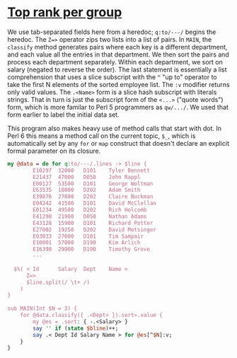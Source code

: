 [1]: http://rosettacode.org/wiki/Top_rank_per_group

# [Top rank per group][1]

We use tab-separated fields here from a heredoc; `q:to/---/` begins the heredoc. The `Z=>` operator zips two lists into a list of pairs.
In `MAIN`, the `classify` method generates pairs where each key is a different department, and each value all the entries in that department. We then sort the pairs and process each department separately. Within each department, we sort on salary (negated to reverse the order). The last statement is essentially a list comprehension that uses a slice subscript with the `^` "up to" operator to take the first N elements of the sorted employee list. The `:v` modifier returns only valid values. The `.<Name>` form is a slice hash subscript with literals strings. That in turn is just the subscript form of the `<...>` ("quote words") form, which is more familar to Perl 5 programmers as
`qw/.../`. We used that form earlier to label the initial data set.



This program also makes heavy use of method calls that start with dot. In Perl&#160;6 this means a method call on the current topic, `$_`, which is automatically set by any `for` or `map` construct that doesn't declare an explicit formal parameter on its closure.

```perl
my @data = do for q:to/---/.lines -> $line {
        E10297  32000   D101    Tyler Bennett
        E21437  47000   D050    John Rappl
        E00127  53500   D101    George Woltman
        E63535  18000   D202    Adam Smith
        E39876  27800   D202    Claire Buckman
        E04242  41500   D101    David McClellan
        E01234  49500   D202    Rich Holcomb
        E41298  21900   D050    Nathan Adams
        E43128  15900   D101    Richard Potter
        E27002  19250   D202    David Motsinger
        E03033  27000   D101    Tim Sampair
        E10001  57000   D190    Kim Arlich
        E16398  29900   D190    Timothy Grove
        ---
 
  $%( < Id      Salary  Dept    Name >
      Z=>
      $line.split(/ \t+ /)
    )
}
 
sub MAIN(Int $N = 3) {
    for @data.classify({ .<Dept> }).sort».value {
        my @es = .sort: { -.<Salary> }
        say '' if (state $bline)++;
        say .< Dept Id Salary Name > for @es[^$N]:v;
    }
}
```
